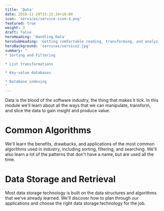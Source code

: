 ```yaml
---
title: 'Data'
date: 2018-11-28T15:15:34+10:00
icon: 'services/service-icon-4.png'
featured: true
weight: 3
draft: false
heroHeading: 'Handling Data'
heroSubHeading: 'Getting comfortable reading, transforming, and analyzing large corpi of data'
heroBackground: 'services/service2.jpg'
summary: "
* Sorting and Filtering

* List transformations

* Key-value databases

* Database indexing
"
---
```

Data is the blood of the software industry, the thing that makes it tick. In this module we'll learn about all the ways that we can manipulate, transform, and slice the data to gain insight and produce value.

# Common Algorithms

We'll learn the benefits, drawbacks, and applications of the most common algorithms used in industry, including sorting, filtering, and searching. We'll also learn a lot of the patterns that don't have a name, but are used all the time.

# Data Storage and Retrieval

Most data storage technology is built on the data structures and algorithms that we've already learned. We'll discover how to plan through our applications and choose the right data storage technology for the job.